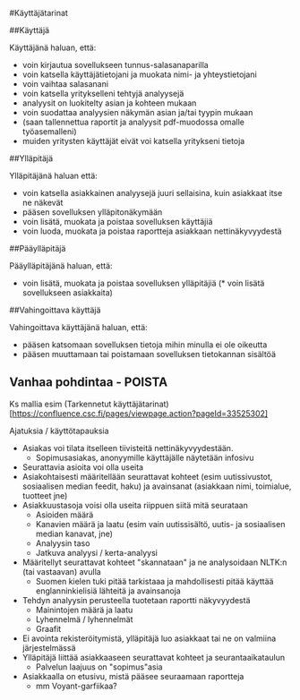 #Käyttäjätarinat

##Käyttäjä

Käyttäjänä haluan, että:
* voin kirjautua sovellukseen tunnus-salasanaparilla
* voin katsella käyttäjätietojani ja muokata nimi- ja yhteystietojani
* voin vaihtaa salasanani
* voin katsella yritykselleni tehtyjä analyysejä
* analyysit on luokitelty asian ja kohteen mukaan
* voin suodattaa analyysien näkymän asian ja/tai tyypin mukaan
* (saan tallennettua raportit ja analyysit pdf-muodossa omalle työasemalleni)
* muiden yritysten käyttäjät eivät voi katsella yritykseni tietoja 

##Ylläpitäjä

Ylläpitäjänä haluan että:
* voin katsella asiakkainen analyysejä juuri sellaisina, kuin asiakkaat itse ne näkevät
* pääsen sovelluksen ylläpitonäkymään
* voin lisätä, muokata ja poistaa sovelluksen käyttäjiä
* voin luoda, muokata ja poistaa raportteja asiakkaan nettinäkyvyydestä

##Pääylläpitäjä

Pääylläpitäjänä haluan, että:
* voin lisätä, muokata ja poistaa sovelluksen ylläpitäjiä
(* voin lisätä sovellukseen asiakkaita)

##Vahingoittava käyttäjä

Vahingoittava käyttäjänä haluan, että:
* pääsen katsomaan sovelluksen tietoja mihin minulla ei ole oikeutta
* pääsen muuttamaan tai poistamaan sovelluksen tietokannan sisältöä

## Vanhaa pohdintaa - POISTA

Ks mallia esim (Tarkennetut käyttäjätarinat)[https://confluence.csc.fi/pages/viewpage.action?pageId=33525302]


Ajatuksia / käyttötapauksia
* Asiakas voi tilata itselleen tiivisteitä nettinäkyvyydestään. 
    * Sopimusasiakas, anonyymille käyttäjälle näytetään infosivu
* Seurattavia asioita voi olla useita
* Asiakohtaisesti määritellään seurattavat kohteet (esim uutissivustot, sosiaalisen median feedit, haku) ja avainsanat (asiakkaan nimi, toimialue, tuotteet jne)
* Asiakkuustasoja voisi olla useita riippuen siitä mitä seurataan
    * Asioiden määrä
    * Kanavien määrä ja laatu (esim vain uutissisältö, uutis- ja sosiaalisen median kanavat, jne)
    * Analyysin taso
    * Jatkuva analyysi / kerta-analyysi
* Määritellyt seurattavat kohteet "skannataan" ja ne analysoidaan NLTK:n (tai vastaavan) avulla
    * Suomen kielen tuki pitää tarkistaaa ja mahdollisesti pitää käyttää englanninkielisiä lähteitä ja avainsanoja
* Tehdyn analyysin perusteella tuotetaan raportti näkyvyydestä
    * Mainintojen määrä ja laatu 
    * Lyhennelmä / lyhennelmät
    * Graafit
* Ei avointa rekisteröitymistä, ylläpitäjä luo asiakkaat tai ne on valmiina järjestelmässä 
* Ylläpitäjä liittää asiakkaaseen seurattavat kohteet ja seurantaaikataulun
    * Palvelun laajuus on "sopimus"asia
* Asiakkaalla on etusivu, mistä pääsee seuraamaan raportteja
    * mm Voyant-garfiikaa?